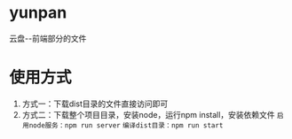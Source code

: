 # yunpan
云盘--前端部分的文件
# 使用方式
 1. 方式一：下载dist目录的文件直接访问即可
 2. 方式二：下载整个项目目录，安装node，运行npm install，安装依赖文件
    `启用node服务：npm run server`
    `编译dist目录：npm run start`

